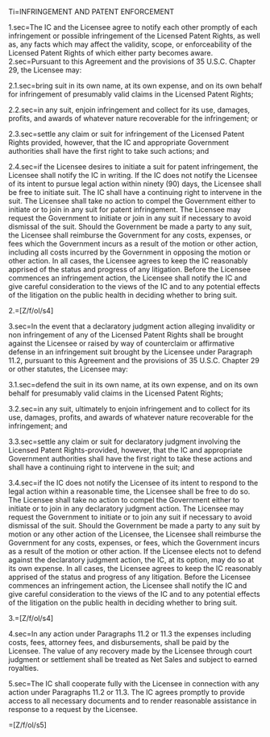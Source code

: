 Ti=INFRINGEMENT AND PATENT ENFORCEMENT

1.sec=The IC and the Licensee agree to notify each other promptly of each infringement or possible infringement of the Licensed Patent Rights, as well as, any facts which may affect the validity, scope, or enforceability of the Licensed Patent Rights of which either party becomes aware.
2.sec=Pursuant to this Agreement and the provisions of 35 U.S.C. Chapter 29, the Licensee may:

2.1.sec=bring suit in its own name, at its own expense, and on its own behalf for infringement of presumably valid claims in the Licensed Patent Rights;

2.2.sec=in any suit, enjoin infringement and collect for its use, damages, profits, and awards of whatever nature recoverable for the infringement; or

2.3.sec=settle any claim or suit for infringement of the Licensed Patent Rights provided, however, that the IC and appropriate Government authorities shall have the first right to take such actions; and

2.4.sec=if the Licensee desires to initiate a suit for patent infringement, the Licensee shall notify the IC in writing.  If the IC does not notify the Licensee of its intent to pursue legal action within ninety (90) days, the Licensee shall be free to initiate suit.  The IC shall have a continuing right to intervene in the suit.  The Licensee shall take no action to compel the Government either to initiate or to join in any suit for patent infringement.  The Licensee may request the Government to initiate or join in any suit if necessary to avoid dismissal of the suit. Should the Government be made a party to any suit, the Licensee shall reimburse the Government for any costs, expenses, or fees which the Government incurs as a result of the motion or other action, including all costs incurred by the Government in opposing the motion or other action.  In all cases, the Licensee agrees to keep the IC reasonably apprised of the status and progress of any litigation.  Before the Licensee commences an infringement action, the Licensee shall notify the IC and give careful consideration to the views of the IC and to any potential effects of the litigation on the public health in deciding whether to bring suit.

2.=[Z/f/ol/s4]

3.sec=In the event that a declaratory judgment action alleging invalidity or non infringement of any of the Licensed Patent Rights shall be brought against the Licensee or raised by way of counterclaim or affirmative defense in an infringement suit brought by the Licensee under Paragraph 11.2, pursuant to this Agreement and the provisions of 35 U.S.C. Chapter 29 or other statutes, the Licensee may:

3.1.sec=defend the suit in its own name, at its own expense, and on its own behalf for presumably valid claims in the Licensed Patent Rights;

3.2.sec=in any suit, ultimately to enjoin infringement and to collect for its use, damages, profits, and awards of whatever nature recoverable for the infringement; and

3.3.sec=settle any claim or suit for declaratory judgment involving the Licensed Patent Rights-provided, however, that the IC and appropriate Government authorities shall have the first right to take these actions and shall have a continuing right to intervene in the suit; and

3.4.sec=if the IC does not notify the Licensee of its intent to respond to the legal action within a reasonable time, the Licensee shall be free to do so.  The Licensee shall take no action to compel the Government either to initiate or to join in any declaratory judgment action.  The Licensee may request the Government to initiate or to join any suit if necessary to avoid dismissal of the suit.  Should the Government be made a party to any suit by motion or any other action of the Licensee, the Licensee shall reimburse the Government for any costs, expenses, or fees, which the Government incurs as a result of the motion or other action.  If the Licensee elects not to defend against the declaratory judgment action, the IC, at its option, may do so at its own expense.  In all cases, the Licensee agrees to keep the IC reasonably apprised of the status and progress of any litigation.  Before the Licensee commences an infringement action, the Licensee shall notify the IC and give careful consideration to the views of the IC and to any potential effects of the litigation on the public health in deciding whether to bring suit.

3.=[Z/f/ol/s4]

4.sec=In any action under Paragraphs 11.2 or 11.3 the expenses including costs, fees, attorney fees, and disbursements, shall be paid by the Licensee.  The value of any recovery made by the Licensee through court judgment or settlement shall be treated as Net Sales and subject to earned royalties.

5.sec=The IC shall cooperate fully with the Licensee in connection with any action under Paragraphs 11.2 or 11.3.  The IC agrees promptly to provide access to all necessary documents and to render reasonable assistance in response to a request by the Licensee.

=[Z/f/ol/s5]

